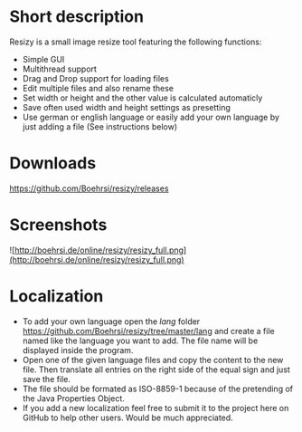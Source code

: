 # Short description #
Resizy is a small image resize tool featuring the following functions:
  * Simple GUI
  * Multithread support
  * Drag and Drop support for loading files
  * Edit multiple files and also rename these
  * Set width or height and the other value is calculated automaticly
  * Save often used width and height settings as presetting
  * Use german or english language or easily add your own language by just adding a file (See instructions below)

# Downloads #
https://github.com/Boehrsi/resizy/releases

# Screenshots #
![http://boehrsi.de/online/resizy/resizy_full.png](http://boehrsi.de/online/resizy/resizy_full.png)

# Localization #

  * To add your own language open the _lang_ folder https://github.com/Boehrsi/resizy/tree/master/lang and create a file named like the language you want to add. The file name will be displayed inside the program.
  * Open one of the given language files and copy the content to the new file. Then translate all entries on the right side of the equal sign and just save the file.
  * The file should be formated as ISO-8859-1 because of the pretending of the Java Properties Object.
  * If you add a new localization feel free to submit it to the project here on GitHub to help other users. Would be much appreciated.
